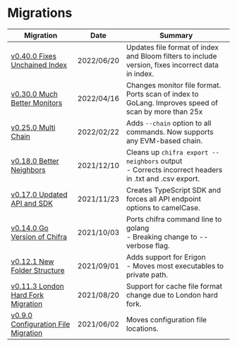 # Migrations

| Migration                                                                                                                                | Date       | Summary                                                                                                 |
| ---------------------------------------------------------------------------------------------------------------------------------------- | ---------- | ------------------------------------------------------------------------------------------------------- |
| [v0.40.0 Fixes Unchained Index](https://github.com/TrueBlocks/trueblocks-core/blob/develop/src/other/migrations/README-v0.40.0.md)       | 2022/06/20 | Updates file format of index and Bloom filters to include version, fixes incorrect data in index.       |
| [v0.30.0 Much Better Monitors](https://github.com/TrueBlocks/trueblocks-core/blob/develop/src/other/migrations/README-v0.30.0.md)        | 2022/04/16 | Changes monitor file format. Ports scan of index to GoLang. Improves speed of scan by more than 25x     |
| [v0.25.0 Multi Chain](https://github.com/TrueBlocks/trueblocks-core/blob/develop/src/other/migrations/README-v0.25.0.md)                 | 2022/02/22 | Adds `--chain` option to all commands. Now supports any EVM-based chain.                                |
| [v0.18.0 Better Neighbors](https://github.com/TrueBlocks/trueblocks-core/blob/develop/src/other/migrations/README-v0.18.0.md)            | 2021/12/10 | Cleans up `chifra export --neighbors` output<br />- Corrects incorrect headers in .txt and .csv export. |
| [v0.17.0 Updated API and SDK](https://github.com/TrueBlocks/trueblocks-core/blob/develop/src/other/migrations/README-v0.17.0.md)         | 2021/11/23 | Creates TypeScript SDK and forces all API endpoint options to camelCase.                                |
| [v0.14.0 Go Version of Chifra](https://github.com/TrueBlocks/trueblocks-core/blob/develop/src/other/migrations/README-v0.14.0.md)        | 2021/10/03 | Ports chifra command line to golang<br />- Breaking change to --verbose flag.                           |
| [v0.12.1 New Folder Structure](https://github.com/TrueBlocks/trueblocks-core/blob/develop/src/other/migrations/README-v0.12.1.md)        | 2021/09/01 | Adds support for Erigon<br />- Moves most executables to private path.                                  |
| [v0.11.3 London Hard Fork Migration](https://github.com/TrueBlocks/trueblocks-core/blob/develop/src/other/migrations/README-v0.11.3.md)  | 2021/08/20 | Support for cache file format change due to London hard fork.                                           |
| [v0.9.0 Configuration File Migration](https://github.com/TrueBlocks/trueblocks-core/blob/develop/src/other/migrations/README-v0.09.0.md) | 2021/06/02 | Moves configuration file locations.                                                                     |

